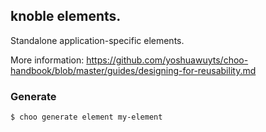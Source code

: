 ## knoble elements.

Standalone application-specific elements.

More information:  https://github.com/yoshuawuyts/choo-handbook/blob/master/guides/designing-for-reusability.md

### Generate

```bash
$ choo generate element my-element
```
